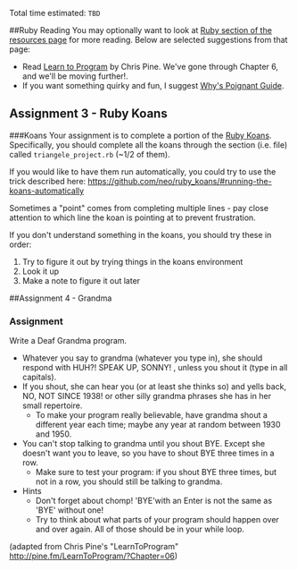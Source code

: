 Total time estimated: `TBD`

##Ruby Reading
You may optionally want to look at [Ruby section of the resources page](Resources#ruby) for more reading. Below are selected suggestions from that page:

* Read [Learn to Program](http://pine.fm/LearnToProgram/) by Chris Pine. We've gone through Chapter 6, and we'll be moving further!.
* If you want something quirky and fun, I suggest [Why's Poignant Guide](http://mislav.uniqpath.com/poignant-guide/book/).


## Assignment 3 - Ruby Koans
###Koans
Your assignment is to complete a portion of the [Ruby Koans](http://rubykoans.com). Specifically, you should complete all the koans through the section (i.e. file) called `triangele_project.rb` (~1/2 of them).

If you would like to have them run automatically, you could try to use the trick described here:
https://github.com/neo/ruby_koans/#running-the-koans-automatically

Sometimes a "point" comes from completing multiple lines - pay close attention to which line the koan is pointing at to prevent frustration.

If you don't understand something in the koans, you should try these in order:

1. Try to figure it out by trying things in the koans environment
2. Look it up
3. Make a note to figure it out later

##Assignment 4 - Grandma
### Assignment
Write a Deaf Grandma program.
- Whatever you say to grandma (whatever you type in), she should respond with HUH?! SPEAK UP, SONNY! , unless you shout it (type in all capitals).
- If you shout, she can hear you (or at least she thinks so) and yells back, NO, NOT SINCE 1938! or other silly grandma phrases she has in her small repertoire.
  - To make your program really believable, have grandma shout a different year each time; maybe any year at random between 1930 and 1950.
- You can't stop talking to grandma until you shout BYE. Except she doesn't want you to leave, so you have to shout BYE three times in a row.
  - Make sure to test your program: if you shout BYE three times, but not in a row, you should still be talking to grandma.
- Hints
  - Don't forget about chomp! 'BYE'with an Enter is not the same as 'BYE' without one!
  - Try to think about what parts of your program should happen over and over again. All of those should be in your while loop.

(adapted from Chris Pine's "LearnToProgram" http://pine.fm/LearnToProgram/?Chapter=06)